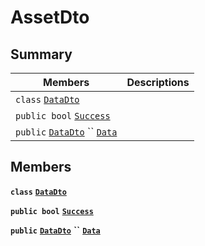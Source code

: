 # AssetDto

## Summary

| Members                                                                                                                                                                                                                                                                                                                                                         | Descriptions |
| --------------------------------------------------------------------------------------------------------------------------------------------------------------------------------------------------------------------------------------------------------------------------------------------------------------------------------------------------------------- | ------------ |
| `class` [`DataDto`](AtomicMarketApiClient--Stats--SalesDto--DataDto.md)                                                                                                                                                                                                                                                                                         |              |
| `public bool` [`Success`](AtomicMarketApiClient--Assets--AssetDto.md#class\_atomic\_market\_api\_client\_1\_1\_assets\_1\_1\_asset\_dto\_1a506fb037fbb6bfe8f254c021a2c3cfac)                                                                                                                                                                                    |              |
| `public` [`DataDto`](.github/workflows/documentation/md/AtomicMarketApiClient--Assets--AssetDto--DataDto.md#class\_atomic\_market\_api\_client\_1\_1\_assets\_1\_1\_asset\_dto\_1\_1\_data\_dto) `` [`Data`](AtomicMarketApiClient--Assets--AssetDto.md#class\_atomic\_market\_api\_client\_1\_1\_assets\_1\_1\_asset\_dto\_1a65c0779654774581967081cf3136bd84) |              |

## Members

**`class`** [**`DataDto`**](.github/workflows/documentation/md/AtomicMarketApiClient--Assets--AssetDto--DataDto.md#class\_atomic\_market\_api\_client\_1\_1\_assets\_1\_1\_asset\_dto\_1\_1\_data\_dto)

**`public bool`** [**`Success`**](AtomicMarketApiClient--Assets--AssetDto.md#class\_atomic\_market\_api\_client\_1\_1\_assets\_1\_1\_asset\_dto\_1a506fb037fbb6bfe8f254c021a2c3cfac)

**`public`** [**`DataDto`**](.github/workflows/documentation/md/AtomicMarketApiClient--Assets--AssetDto--DataDto.md#class\_atomic\_market\_api\_client\_1\_1\_assets\_1\_1\_asset\_dto\_1\_1\_data\_dto) **``** [**`Data`**](AtomicMarketApiClient--Assets--AssetDto.md#class\_atomic\_market\_api\_client\_1\_1\_assets\_1\_1\_asset\_dto\_1a65c0779654774581967081cf3136bd84)
